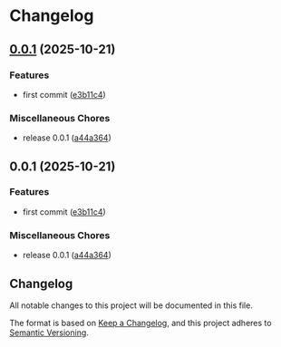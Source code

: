 # Changelog

## [0.0.1](https://github.com/golaxo/gormgoqrius/compare/v0.0.1...v0.0.1) (2025-10-21)


### Features

* first commit ([e3b11c4](https://github.com/golaxo/gormgoqrius/commit/e3b11c45f9847f17fa2aaa7fb51fe8eaa7244dee))


### Miscellaneous Chores

* release 0.0.1 ([a44a364](https://github.com/golaxo/gormgoqrius/commit/a44a3645335be24e7815ce30550df5fdce849289))

## 0.0.1 (2025-10-21)


### Features

* first commit ([e3b11c4](https://github.com/golaxo/gormgoqrius/commit/e3b11c45f9847f17fa2aaa7fb51fe8eaa7244dee))


### Miscellaneous Chores

* release 0.0.1 ([a44a364](https://github.com/golaxo/gormgoqrius/commit/a44a3645335be24e7815ce30550df5fdce849289))

## Changelog

All notable changes to this project will be documented in this file.

The format is based on [Keep a Changelog](https://keepachangelog.com/en/1.1.0/),
and this project adheres to [Semantic Versioning](https://semver.org/spec/v2.0.0.html).
